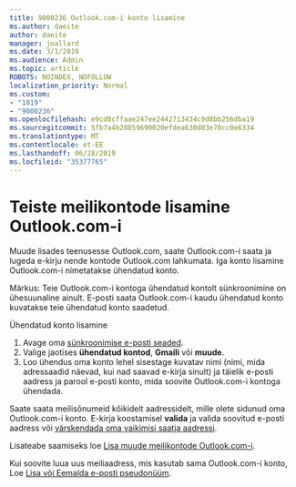 ```yaml
---
title: 9000236 Outlook.com-i konto lisamine
ms.author: daeite
author: daeite
manager: joallard
ms.date: 3/1/2019
ms.audience: Admin
ms.topic: article
ROBOTS: NOINDEX, NOFOLLOW
localization_priority: Normal
ms.custom:
- "1819"
- "9000236"
ms.openlocfilehash: e9cd0cffaae247ee2442713434c9d8bb256dba19
ms.sourcegitcommit: 5fb7a4b28859690020efdea630d03e70cc0e6334
ms.translationtype: MT
ms.contentlocale: et-EE
ms.lasthandoff: 06/28/2019
ms.locfileid: "35377765"
---
```

# <a name="add-your-other-email-accounts-to-outlookcom"></a>Teiste meilikontode lisamine Outlook.com-i

Muude lisades teenusesse Outlook.com, saate Outlook.com-i saata ja lugeda e-kirju nende kontode Outlook.com lahkumata. Iga konto lisamine Outlook.com-i nimetatakse ühendatud konto.

Märkus: Teie Outlook.com-i kontoga ühendatud kontolt sünkroonimine on ühesuunaline ainult. E-posti saata Outlook.com-i kaudu ühendatud konto kuvatakse teie ühendatud konto saadetud.

Ühendatud konto lisamine

1. Avage oma [sünkroonimise e-posti seaded](https://go.microsoft.com/fwlink/?linkid=875264).
2. Valige jaotises **ühendatud kontod**, **Gmaili** või **muude**.
3. Loo ühendus oma konto lehel sisestage kuvatav nimi (nimi, mida adressaadid näevad, kui nad saavad e-kirja sinult) ja täielik e-posti aadress ja parool e-posti konto, mida soovite Outlook.com-i kontoga ühendada.

Saate saata meilisõnumeid kõikidelt aadressidelt, mille olete sidunud oma Outlook.com-i konto. E-kirja koostamisel **valida** ja valida soovitud e-posti aadress või [värskendada oma vaikimisi saatja aadressi](https://go.microsoft.com/fwlink/?linkid=875264).

Lisateabe saamiseks loe [Lisa muude meilikontode Outlook.com-i](https://support.office.com/article/c5224df4-5885-4e79-91ba-523aa743f0ba).

Kui soovite luua uus meiliaadress, mis kasutab sama Outlook.com-i konto, Loe [Lisa või Eemalda e-posti pseudonüüm](https://support.office.com/article/459b1989-356d-40fa-a689-8f285b13f1f2).